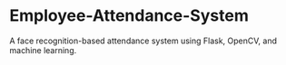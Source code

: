 # Employee-Attendance-System
A face recognition-based attendance system using Flask, OpenCV, and machine learning.
